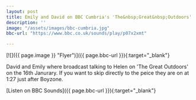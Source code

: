 ```yaml
---
layout: post
title: Emily and David on BBC Cumbria's 'The&nbsp;Great&nbsp;Outdoors'
description: ''
image: "/assets/images/bbc-cumbria.jpg"
bbc-url: "https://www.bbc.co.uk/sounds/play/p07x2xmt"

---
```


[![]({{ page.image }} "Flyer")]({{ page.bbc-url }}){:target="_blank"}

David and Emily where broadcast talking to Helen on 'The Great Outdoors' on the 16th Janurary.
If you want to skip directly to the peice they are on at 1:27 just after Boyzone.

[Listen on BBC Sounds]({{ page.bbc-url }}){:target="_blank"}